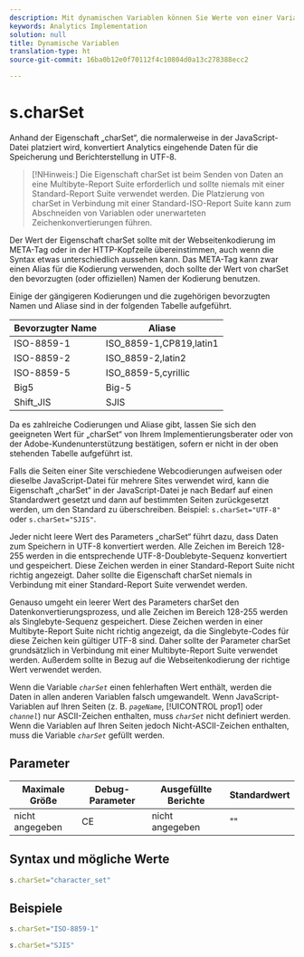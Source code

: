 ```yaml
---
description: Mit dynamischen Variablen können Sie Werte von einer Variablen in eine andere kopieren, ohne die vollständigen Werte mehrfach in die Bildanforderung auf Ihrer Site eingeben zu müssen.
keywords: Analytics Implementation
solution: null
title: Dynamische Variablen
translation-type: ht
source-git-commit: 16ba0b12e0f70112f4c10804d0a13c278388ecc2

---
```



# s.charSet

Anhand der Eigenschaft „charSet“, die normalerweise in der JavaScript-Datei platziert wird, konvertiert Analytics eingehende Daten für die Speicherung und Berichterstellung in UTF-8.

>[!NHinweis:] Die Eigenschaft charSet ist beim Senden von Daten an eine Multibyte-Report Suite erforderlich und sollte niemals mit einer Standard-Report Suite verwendet werden. Die Platzierung von charSet in Verbindung mit einer Standard-ISO-Report Suite kann zum Abschneiden von Variablen oder unerwarteten Zeichenkonvertierungen führen.

Der Wert der Eigenschaft charSet sollte mit der Webseitenkodierung im META-Tag oder in der HTTP-Kopfzeile übereinstimmen, auch wenn die Syntax etwas unterschiedlich aussehen kann. Das META-Tag kann zwar einen Alias für die Kodierung verwenden, doch sollte der Wert von charSet den bevorzugten (oder offiziellen) Namen der Kodierung benutzen.

Einige der gängigeren Kodierungen und die zugehörigen bevorzugten Namen und Aliase sind in der folgenden Tabelle aufgeführt.

| Bevorzugter Name | Aliase |
|--- |--- |
| ISO-8859-1 | ISO_8859-1,CP819,latin1 |
| ISO-8859-2 | ISO_8859-2,latin2 |
| ISO-8859-5 | ISO_8859-5,cyrillic |
| Big5 | Big-5 |
| Shift_JIS | SJIS |

Da es zahlreiche Codierungen und Aliase gibt, lassen Sie sich den geeigneten Wert für „charSet“ von Ihrem Implementierungsberater oder von der Adobe-Kundenunterstützung bestätigen, sofern er nicht in der oben stehenden Tabelle aufgeführt ist.

Falls die Seiten einer Site verschiedene Webcodierungen aufweisen oder dieselbe JavaScript-Datei für mehrere Sites verwendet wird, kann die Eigenschaft „charSet“ in der JavaScript-Datei je nach Bedarf auf einen Standardwert gesetzt und dann auf bestimmten Seiten zurückgesetzt werden, um den Standard zu überschreiben. Beispiel: `s.charSet="UTF-8"` oder `s.charSet="SJIS"`.

Jeder nicht leere Wert des Parameters „charSet“ führt dazu, dass Daten zum Speichern in UTF-8 konvertiert werden. Alle Zeichen im Bereich 128-255 werden in die entsprechende UTF-8-Doublebyte-Sequenz konvertiert und gespeichert. Diese Zeichen werden in einer Standard-Report Suite nicht richtig angezeigt. Daher sollte die Eigenschaft charSet niemals in Verbindung mit einer Standard-Report Suite verwendet werden.

Genauso umgeht ein leerer Wert des Parameters charSet den Datenkonvertierungsprozess, und alle Zeichen im Bereich 128-255 werden als Singlebyte-Sequenz gespeichert. Diese Zeichen werden in einer Multibyte-Report Suite nicht richtig angezeigt, da die Singlebyte-Codes für diese Zeichen kein gültiger UTF-8 sind. Daher sollte der Parameter charSet grundsätzlich in Verbindung mit einer Multibyte-Report Suite verwendet werden. Außerdem sollte in Bezug auf die Webseitenkodierung der richtige Wert verwendet werden.

Wenn die Variable *`charSet`* einen fehlerhaften Wert enthält, werden die Daten in allen anderen Variablen falsch umgewandelt. Wenn JavaScript-Variablen auf Ihren Seiten (z. B. *`pageName`*, [!UICONTROL prop1] oder *`channel`*) nur ASCII-Zeichen enthalten, muss *`charSet`* nicht definiert werden. Wenn die Variablen auf Ihren Seiten jedoch Nicht-ASCII-Zeichen enthalten, muss die Variable *`charSet`* gefüllt werden.

## Parameter

| Maximale Größe | Debug-Parameter | Ausgefüllte Berichte | Standardwert |
|--- |--- |--- |--- |
| nicht angegeben | CE | nicht angegeben | "" |

## Syntax und mögliche Werte

```js
s.charSet="character_set"
```

## Beispiele

```js
s.charSet="ISO-8859-1"
```

```js
s.charSet="SJIS"
```
